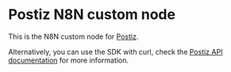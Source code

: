 # Postiz N8N custom node

This is the N8N custom node for [Postiz](https://postiz.com).

Alternatively, you can use the SDK with curl, check the [Postiz API documentation](https://docs.postiz.com/public-api) for more information.
